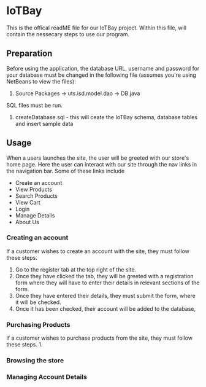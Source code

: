 # IoTBay
This is the offical readME file for our IoTBay project.
Within this file, will contain the nessecary steps to use our program.

## Preparation
Before using the application, the database URL, username and password for your database must be changed in the following file (assumes you're using NetBeans to view the files):
  1. Source Packages -> uts.isd.model.dao -> DB.java

SQL files must be run.
1. createDatabase.sql - this will ceate the IoTBay schema, database tables and insert sample data

## Usage
When a users launches the site, the user will be greeted with our store's home page. Here the user can interact with our site through the nav links in the navigation bar. 
Some of these links include
- Create an account
- View Products
- Search Products
- View Cart
- Login
- Manage Details
- About Us

### Creating an account
If a customer wishes to create an account with the site, they must follow these steps.
1. Go to the register tab at the top right of the site.
2. Once they have clicked the tab, they will be greeted with a registration form where they will have to enter their details in relevant sections of the form.
3. Once they have entered their details, they must submit the form, where it will be checked.
4. Once it has been checked, their account will be added to the database,

### Purchasing Products
If a customer wishes to purchase products from the site, they must follow these steps.
1.

### Browsing the store

### Managing Account Details
